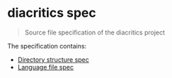 # diacritics spec

> Source file specification of the diacritics project

The specification contains:

- [Directory structure spec][directory-structure]
- [Language file spec][language-file]

[directory-structure]: ./directory-structure.md
[language-file]: ./language-file.md